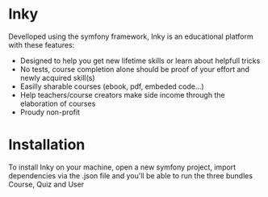 Inky
====

Develloped using the symfony framework, Inky is an educational platform with these features:

- Designed to help you get new lifetime skills or learn about helpfull tricks
- No tests, course completion alone should be proof of your effort and newly acquired skill(s)
- Easilly sharable courses (ebook, pdf, embeded code...)
- Help teachers/course creators make side income through the elaboration of courses
- Proudy non-profit

Installation
============
To install Inky on your machine, open a new symfony project, import dependencies via the .json file and you'll be able to run the three bundles Course, Quiz and User
